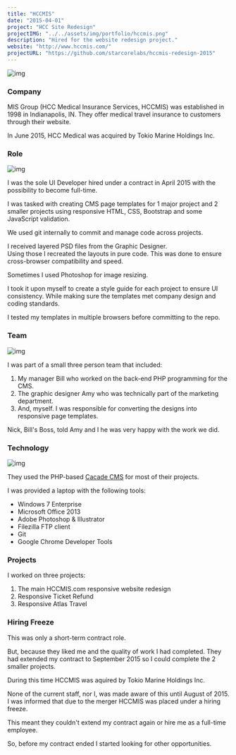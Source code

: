 ```yaml
---
title: "HCCMIS"
date: "2015-04-01"
project: "HCC Site Redesign"
projectIMG: "../../assets/img/portfolio/hccmis.png"
description: "Hired for the website redesign project."
website: "http://www.hccmis.com/"
projectURL: "https://github.com/starcorelabs/hccmis-redesign-2015"
---
```


![img](../../assets/img/portfolio/hccmis.png)

### Company
MIS Group (HCC Medical Insurance Services, HCCMIS) was established in 1998 in Indianapolis, IN. 
They offer medical travel insurance to customers through their website. 

In June 2015, HCC Medical was acquired by Tokio Marine Holdings Inc. 

### Role
![img](../../assets/img/portfolio/hccmis-desk.png)

I was the sole UI Developer hired under a contract in April 2015 with the possibility to become full-time.<br>

I was tasked with creating CMS page templates for 1 major project and 2 smaller projects using responsive HTML, CSS, Bootstrap and some JavaScript validation.

We used git internally to commit and manage code across projects. 

I received layered PSD files from the Graphic Designer.<br>
Using those I recreated the layouts in pure code.
This was done to ensure cross-browser compatibility and speed.

Sometimes I used Photoshop for image resizing.

I took it upon myself to create a style guide for each project to ensure UI consistency.
While making sure the templates met company design and coding standards.

I tested my templates in multiple browsers before committing to the repo.


### Team

![img](../../assets/img/portfolio/hccmis-window.png)

I was part of a small three person team that included: 
1. My manager Bill who worked on the back-end PHP programming for the CMS.
2. The graphic designer Amy who was technically part of the marketing department. 
3. And, myself. I was responsible for converting the designs into responsive page templates.

Nick, Bill's Boss, told Amy and I he was very happy with the work we did.


### Technology

![img](../../assets/img/portfolio/tokio-marine-hcc.png)

They used the PHP-based [Cacade CMS](https://www.hannonhill.com/products/cascade-cms/index.html) for most of their projects.

I was provided a laptop with the following tools:
- Windows 7 Enterprise
- Microsoft Office 2013
- Adobe Photoshop & Illustrator 
- Filezilla FTP client
- Git
- Google Chrome Developer Tools


### Projects

I worked on three projects:
1. The main HCCMIS.com responsive website redesign
2. Responsive Ticket Refund 
3. Responsive Atlas Travel


### Hiring Freeze

This was only a short-term contract role.

But, because they liked me and the quality of work I had completed.
They had extended my contract to September 2015 so I could complete the 2 smaller projects.

During this time HCCMIS was aquired by Tokio Marine Holdings Inc. 

None of the current staff, nor I, was made aware of this until August of 2015.
I was informed that due to the merger HCCMIS was placed under a hiring freeze.

This meant they couldn't extend my contract again or hire me as a full-time employee.

So, before my contract ended I started looking for other opportunities.